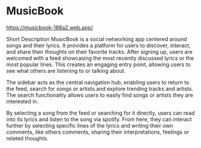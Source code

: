 # MusicBook

https://musicbook-188a2.web.app/

Short Description
MusicBook is a social networking app centered around songs and their lyrics. It provides a platform for users to discover, interact, and share their thoughts on their favorite tracks. After signing up, users are welcomed with a feed showcasing the most recently discussed lyrics or the most popular lines. This creates an engaging entry point, allowing users to see what others are listening to or talking about.

The sidebar acts as the central navigation hub, enabling users to return to the feed, search for songs or artists and explore trending tracks and artists. The search functionality allows users to easily find songs or artists they are interested in.

By selecting a song from the feed or searching for it directly, users can read into its lyrics and listen to the song via spotify. From here, they can interact further by selecting specific lines of the lyrics and writing their own comments, like others comments, sharing their interpretations, feelings or related thoughts.
